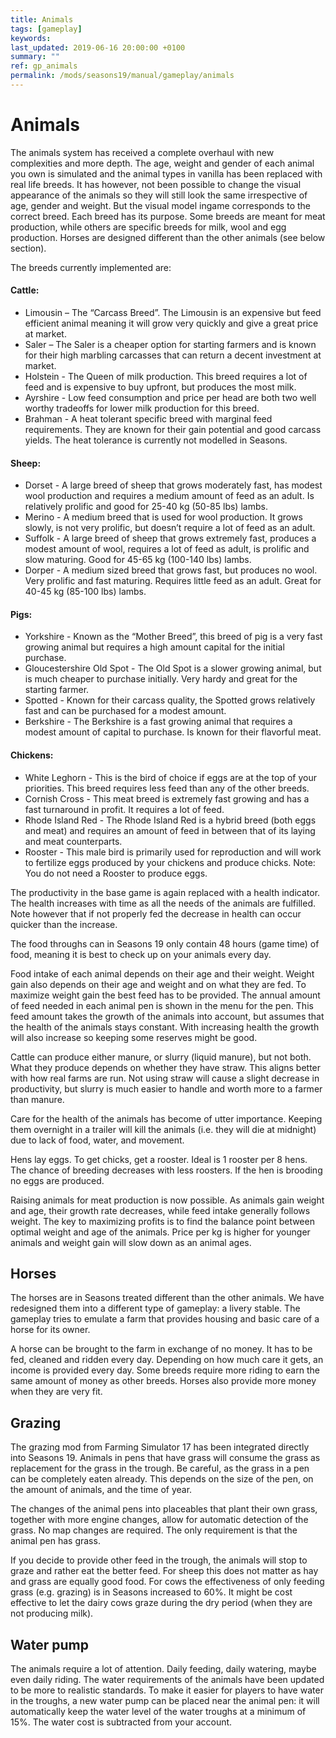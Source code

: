 ```yaml
---
title: Animals
tags: [gameplay]
keywords:
last_updated: 2019-06-16 20:00:00 +0100
summary: ""
ref: gp_animals
permalink: /mods/seasons19/manual/gameplay/animals
---
```


# Animals

The animals system has received a complete overhaul with new complexities and more depth. The age, weight and gender of each animal you own is simulated and the animal types in vanilla has been replaced with real life breeds. It has however, not been possible to change the visual appearance of the animals so they will still look the same irrespective of age, gender and weight. But the visual model ingame corresponds to the correct breed. Each breed has its purpose. Some breeds are meant for meat production, while others are specific breeds for milk, wool and egg production. Horses are designed different than the other animals (see below section).

The breeds currently implemented are:

#### Cattle:

- Limousin – The “Carcass Breed”. The Limousin is an expensive but feed efficient animal meaning it will grow very quickly and give a great price at market.
- Saler – The Saler is a cheaper option for starting farmers and is known for their high marbling carcasses that can return a decent investment at market.
- Holstein - The Queen of milk production. This breed requires a lot of feed and is expensive to buy upfront, but produces the most milk.
- Ayrshire - Low feed consumption and price per head are both two well worthy tradeoffs for lower milk production for this breed.
- Brahman - A heat tolerant specific breed with marginal feed requirements. They are known for their gain potential and good carcass yields. The heat tolerance is currently not modelled in Seasons.

#### Sheep:

-   Dorset - A large breed of sheep that grows moderately fast, has modest wool production and requires a medium amount of feed as an adult. Is relatively prolific and good for 25-40 kg (50-85 lbs) lambs.
-   Merino - A medium breed that is used for wool production. It grows slowly, is not very prolific, but doesn’t require a lot of feed as an adult.
-   Suffolk - A large breed of sheep that grows extremely fast, produces a modest amount of wool, requires a lot of feed as adult, is prolific and slow maturing. Good for 45-65 kg (100-140 lbs) lambs.
-   Dorper - A medium sized breed that grows fast, but produces no wool. Very prolific and fast maturing. Requires little feed as an adult. Great for 40-45 kg (85-100 lbs) lambs.

#### Pigs:

-   Yorkshire - Known as the “Mother Breed”, this breed of pig is a very fast growing animal but requires a high amount capital for the initial purchase.
-   Gloucestershire Old Spot - The Old Spot is a slower growing animal, but is much cheaper to purchase initially. Very hardy and great for the starting farmer.
-   Spotted - Known for their carcass quality, the Spotted grows relatively fast and can be purchased for a modest amount.
-   Berkshire - The Berkshire is a fast growing animal that requires a modest amount of capital to purchase. Is known for their flavorful meat.

#### Chickens:

-   White Leghorn - This is the bird of choice if eggs are at the top of your priorities. This breed requires less feed than any of the other breeds.
-   Cornish Cross - This meat breed is extremely fast growing and has a fast turnaround in profit. It requires a lot of feed.
-   Rhode Island Red - The Rhode Island Red is a hybrid breed (both eggs and meat) and requires an amount of feed in between that of its laying and meat counterparts.
-   Rooster - This male bird is primarily used for reproduction and will work to fertilize eggs produced by your chickens and produce chicks. Note: You do not need a Rooster to produce eggs.

The productivity in the base game is again replaced with a health indicator. The health increases with time as all the needs of the animals are fulfilled. Note however that if not properly fed the decrease in health can occur quicker than the increase.

The food throughs can in Seasons 19 only contain 48 hours (game time) of food, meaning it is best to check up on your animals every day.

Food intake of each animal depends on their age and their weight. Weight gain also depends on their age and weight and on what they are fed. To maximize weight gain the best feed has to be provided. The annual amount of feed needed in each animal pen is shown in the menu for the pen. This feed amount takes the growth of the animals into account, but assumes that the health of the animals stays constant. With increasing health the growth will also increase so keeping some reserves might be good.

Cattle can produce either manure, or slurry (liquid manure), but not both. What they produce depends on whether they have straw. This aligns better with how real farms are run. Not using straw will cause a slight decrease in productivity, but slurry is much easier to handle and worth more to a farmer than manure.

Care for the health of the animals has become of utter importance. Keeping them overnight in a trailer will kill the animals (i.e. they will die at midnight) due to lack of food, water, and movement.

Hens lay eggs. To get chicks, get a rooster. Ideal is 1 rooster per 8 hens. The chance of breeding decreases with less roosters. If the hen is brooding no eggs are produced.

Raising animals for meat production is now possible. As animals gain weight and age, their growth rate decreases, while feed intake generally follows weight. The key to maximizing profits is to find the balance point between optimal weight and age of the animals. Price per kg is higher for younger animals and weight gain will slow down as an animal ages.

## Horses

The horses are in Seasons treated different than the other animals. We have redesigned them into a different type of gameplay: a livery stable. The gameplay tries to emulate a farm that provides housing and basic care of a horse for its owner.

A horse can be brought to the farm in exchange of no money. It has to be fed, cleaned and ridden every day. Depending on how much care it gets, an income is provided every day. Some breeds require more riding to earn the same amount of money as other breeds. Horses also provide more money when they are very fit.

## Grazing

The grazing mod from Farming Simulator 17 has been integrated directly into Seasons 19. Animals in pens that have grass will consume the grass as replacement for the grass in the trough. Be careful, as the grass in a pen can be completely eaten already. This depends on the size of the pen, on the amount of animals, and the time of year.

The changes of the animal pens into placeables that plant their own grass, together with more engine changes, allow for automatic detection of the grass. No map changes are required. The only requirement is that the animal pen has grass.

If you decide to provide other feed in the trough, the animals will stop to graze and rather eat the better feed. For sheep this does not matter as hay and grass are equally good food. For cows the effectiveness of only feeding grass (e.g. grazing) is in Seasons increased to 60%. It might be cost effective to let the dairy cows graze during the dry period (when they are not producing milk).

## Water pump

The animals require a lot of attention. Daily feeding, daily watering, maybe even daily riding. The water requirements of the animals have been updated to be more to realistic standards. To make it easier for players to have water in the troughs, a new water pump can be placed near the animal pen: it will automatically keep the water level of the water troughs at a minimum of 15%. The water cost is subtracted from your account.
